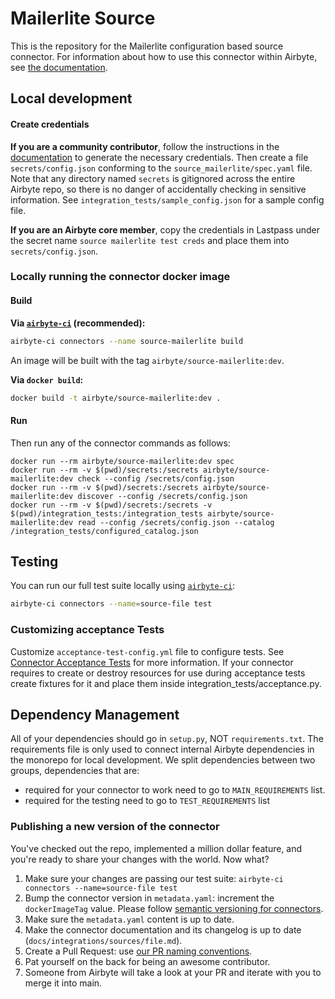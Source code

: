 # Mailerlite Source

This is the repository for the Mailerlite configuration based source connector.
For information about how to use this connector within Airbyte, see [the documentation](https://docs.airbyte.io/integrations/sources/mailerlite).

## Local development

#### Create credentials

**If you are a community contributor**, follow the instructions in the [documentation](https://docs.airbyte.io/integrations/sources/mailerlite)
to generate the necessary credentials. Then create a file `secrets/config.json` conforming to the `source_mailerlite/spec.yaml` file.
Note that any directory named `secrets` is gitignored across the entire Airbyte repo, so there is no danger of accidentally checking in sensitive information.
See `integration_tests/sample_config.json` for a sample config file.

**If you are an Airbyte core member**, copy the credentials in Lastpass under the secret name `source mailerlite test creds`
and place them into `secrets/config.json`.

### Locally running the connector docker image

#### Build

**Via [`airbyte-ci`](https://github.com/airbytehq/airbyte/blob/main/airbyte-ci/connectors/pipelines/README.md) (recommended):**

```bash
airbyte-ci connectors --name source-mailerlite build
```

An image will be built with the tag `airbyte/source-mailerlite:dev`.

**Via `docker build`:**

```bash
docker build -t airbyte/source-mailerlite:dev .
```

#### Run

Then run any of the connector commands as follows:

```
docker run --rm airbyte/source-mailerlite:dev spec
docker run --rm -v $(pwd)/secrets:/secrets airbyte/source-mailerlite:dev check --config /secrets/config.json
docker run --rm -v $(pwd)/secrets:/secrets airbyte/source-mailerlite:dev discover --config /secrets/config.json
docker run --rm -v $(pwd)/secrets:/secrets -v $(pwd)/integration_tests:/integration_tests airbyte/source-mailerlite:dev read --config /secrets/config.json --catalog /integration_tests/configured_catalog.json
```

## Testing

You can run our full test suite locally using [`airbyte-ci`](https://github.com/airbytehq/airbyte/blob/main/airbyte-ci/connectors/pipelines/README.md):

```bash
airbyte-ci connectors --name=source-file test
```

### Customizing acceptance Tests

Customize `acceptance-test-config.yml` file to configure tests. See [Connector Acceptance Tests](https://docs.airbyte.com/connector-development/testing-connectors/connector-acceptance-tests-reference) for more information.
If your connector requires to create or destroy resources for use during acceptance tests create fixtures for it and place them inside integration_tests/acceptance.py.

## Dependency Management

All of your dependencies should go in `setup.py`, NOT `requirements.txt`. The requirements file is only used to connect internal Airbyte dependencies in the monorepo for local development.
We split dependencies between two groups, dependencies that are:

- required for your connector to work need to go to `MAIN_REQUIREMENTS` list.
- required for the testing need to go to `TEST_REQUIREMENTS` list

### Publishing a new version of the connector

You've checked out the repo, implemented a million dollar feature, and you're ready to share your changes with the world. Now what?

1. Make sure your changes are passing our test suite: `airbyte-ci connectors --name=source-file test`
2. Bump the connector version in `metadata.yaml`: increment the `dockerImageTag` value. Please follow [semantic versioning for connectors](https://docs.airbyte.com/contributing-to-airbyte/resources/pull-requests-handbook/#semantic-versioning-for-connectors).
3. Make sure the `metadata.yaml` content is up to date.
4. Make the connector documentation and its changelog is up to date (`docs/integrations/sources/file.md`).
5. Create a Pull Request: use [our PR naming conventions](https://docs.airbyte.com/contributing-to-airbyte/resources/pull-requests-handbook/#pull-request-title-convention).
6. Pat yourself on the back for being an awesome contributor.
7. Someone from Airbyte will take a look at your PR and iterate with you to merge it into main.
